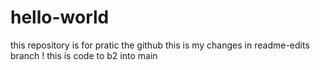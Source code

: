 # hello-world
this repository is for pratic the github
this is my changes in readme-edits branch !
this is code to b2 into main
